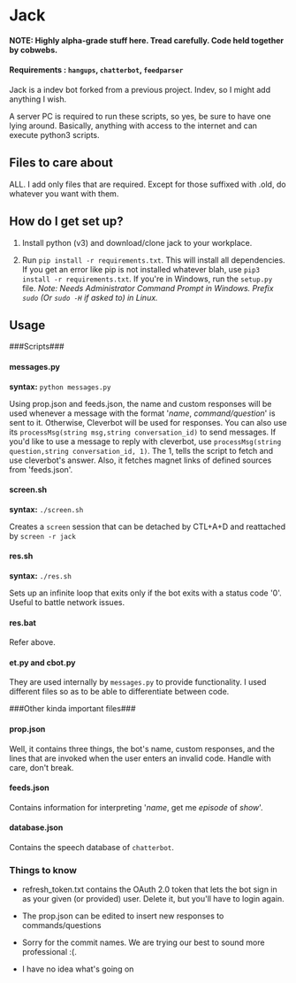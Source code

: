 # Jack

#### NOTE: Highly alpha-grade stuff here. Tread carefully. Code held together by cobwebs.

#### Requirements : `hangups`, `chatterbot`, `feedparser`

Jack is a indev bot forked from a previous project.
Indev, so I might add anything I wish.


A server PC is required to run these scripts, so yes, be sure to have one lying around. Basically, anything with access to the internet and can execute python3 scripts.


## Files to care about

ALL. I add only files that are required.
Except for those suffixed with .old, do whatever you want with them.


## How do I get set up?

1. Install python (v3) and download/clone jack to your workplace.

2. Run `pip install -r requirements.txt`. This will install all dependencies. If you get an error like pip is not installed whatever blah, use `pip3 install -r requirements.txt`. If you're in Windows, run the `setup.py` file. _Note: Needs Administrator Command Prompt in Windows. Prefix `sudo` (Or `sudo -H` if asked to) in Linux._

## Usage

###Scripts###

#### messages.py
**syntax:** `python messages.py`

Using prop.json and feeds.json, the name and custom responses will be used whenever a message with the format '*name*, *command/question*' is sent to it. 
Otherwise, Cleverbot will be used for responses. 
You can also use its `processMsg(string msg,string conversation_id)` to send messages.
If you'd like to use a message to reply with cleverbot, use `processMsg(string question,string conversation_id, 1)`. The 1, tells the script to fetch and use cleverbot's answer.
Also, it fetches magnet links of defined sources from 'feeds.json'.

#### screen.sh
**syntax:** `./screen.sh`

Creates a `screen` session that can be detached by CTL+A+D and reattached by `screen -r jack`

#### res.sh
**syntax:** `./res.sh`

Sets up an infinite loop that exits only if the bot exits with a status code '0'. Useful to battle network issues.

#### res.bat

Refer above.

#### et.py and cbot.py

They are used internally by `messages.py` to provide functionality. I used different files so as to be able to differentiate between code.

###Other kinda important files###

#### prop.json

Well, it contains three things, the bot's name, custom responses, and the lines that are invoked when the user enters an invalid code. Handle with care, don't break.

#### feeds.json

Contains information for interpreting '*name*, get me *episode* of *show*'.

#### database.json

Contains the speech database of `chatterbot`.

### Things to know

* refresh_token.txt contains the OAuth 2.0 token that lets the bot sign in as your given (or provided) user. Delete it, but you'll have to login again.

* The prop.json can be edited to insert new responses to commands/questions

* Sorry for the commit names. We are trying our best to sound more professional :(.

* I have no idea what's going on
